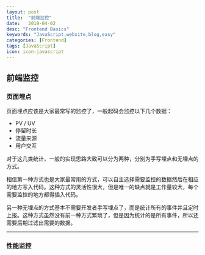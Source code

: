 ```yaml
---
layout: post
title:  "前端监控"
date:   2019-04-02
desc: "Frontend Basics"
keywords: "JavaScript,website,blog,easy"
categories: [Frontend]
tags: [JavaScript]
icon: icon-javascript
---
```

## 前端监控

### **页面埋点**

页面埋点应该是大家最常写的监控了，一般起码会监控以下几个数据：

* PV / UV
* 停留时长
* 流量来源
* 用户交互

对于这几类统计，一般的实现思路大致可以分为两种，分别为手写埋点和无埋点的方式。

相信第一种方式也是大家最常用的方式，可以自主选择需要监控的数据然后在相应的地方写入代码。这种方式的灵活性很大，但是唯一的缺点就是工作量较大，每个需要监控的地方都得插入代码。

另一种无埋点的方式基本不需要开发者手写埋点了，而是统计所有的事件并且定时上报。这种方式虽然没有前一种方式繁琐了，但是因为统计的是所有事件，所以还需要后期过滤出需要的数据。

***

### **性能监控**
